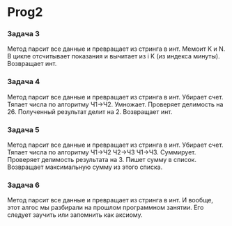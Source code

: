 # Prog2

### Задача 3
Метод парсит все данные и превращает из стринга в инт.
Мемоит K и N.
В цикле отсчитывает показания и вычитает из i K (из индекса минуты). Возвращает инт.

### Задача 4
Метод парсит все данные и превращает из стринга в инт.
Убирает счет.
Тяпает числа по алгоритму Ч1->Ч2.
Умножает. Проверяет делимость на 26.
Полученный результат делит на 2. Возвращает инт.

### Задача 5
Метод парсит все данные и превращает из стринга в инт.
Убирает счет.
Тяпает числа по алгоритму Ч1->Ч2 Ч2->Ч3 Ч1->Ч3.
Суммирует. Проверяет делимость результата на 3.
Пишет сумму в список. Возвращает максимальную сумму из этого списка.


### Задача 6
Метод парсит все данные и превращает из стринга в инт.
И вообще, этот алгос мы разбирали на прошлом программном занятии. Его следует заучить или запомнить как аксиому.